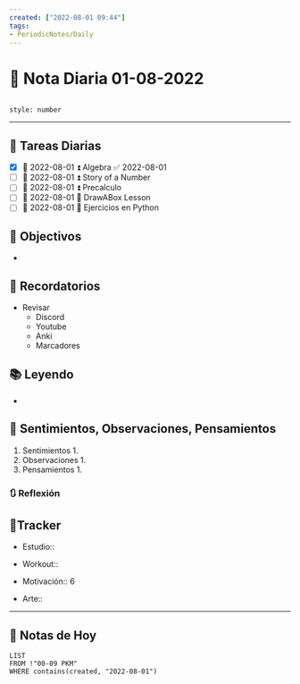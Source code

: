 ```yaml
---
created: ["2022-08-01 09:44"]
tags:
- PeriodicNotes/Daily
---
```


# 📅 Nota Diaria  01-08-2022
```toc

style: number

```

---
## 🔷 Tareas Diarias
- [x] 📅 2022-08-01 ⏫  Algebra ✅ 2022-08-01
- [ ] 📅 2022-08-01 ⏫ Story of a Number
- [ ] 📅 2022-08-01 ⏫ Precalculo
- [ ] 📅 2022-08-01 🔼 DrawABox Lesson
- [ ] 📅 2022-08-01 🔽 Ejercicios en Python

## 🎯 Objectivos
- 
## 📕 Recordatorios
- Revisar
	- Discord
	- Youtube
	- Anki
	- Marcadores
## 📚 Leyendo
- 
## 💬 Sentimientos, Observaciones, Pensamientos 
1. Sentimientos
	1. 
2. Observaciones
	1. 
3. Pensamientos
	1. 
### 🔃 Reflexión

## 🔷Tracker

- Estudio::

- Workout::

- Motivación:: 6

- Arte::
---

## 📅 Notas de Hoy
```dataview
LIST 
FROM !"00-09 PKM" 
WHERE contains(created, "2022-08-01")
```